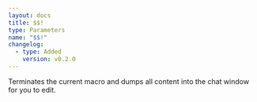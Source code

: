 ```yaml
---
layout: docs
title: $$!
type: Parameters
name: "$$!"
changelog:
  - type: Added
    version: v0.2.0
---
```

Terminates the current macro and dumps all content into the chat window for you to edit.

